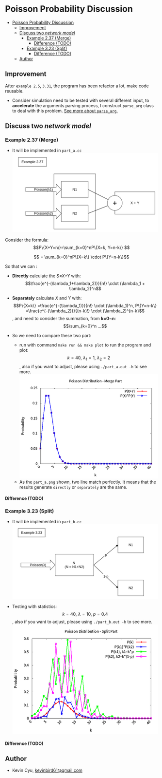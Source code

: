 # Poisson Probability Discussion

<!-- TOC -->

- [Poisson Probability Discussion](#poisson-probability-discussion)
    - [Improvement](#improvement)
    - [Discuss two *network model*](#discuss-two-network-model)
        - [Example 2.37 (Merge)](#example-237-merge)
            - [Difference (TODO)](#difference-todo)
        - [Example 3.23 (Split)](#example-323-split)
            - [Difference (TODO)](#difference-todo)
    - [Author](#author)

<!-- /TOC -->

## Improvement 

After `example 2.5`, `3.31`, the program has been refactor a lot, make code reusable.

* Consider simulation need to be tested with several different input, to **accelerate** the arguments parsing process, I construct `parse_arg` class to deal with this problem. [See more about `parse_arg`.](../utils/README.md#parse_arg)

## Discuss two *network model*

### Example 2.37 (Merge)
* It will be implemented in `part_a.cc`
![](../res/example2_37.png)

Consider the formula: $$P\{X+Y=n\}=\sum_{k=0}^nP\{X=k, Y=n-k\}   $$

$$ = \sum_{k=0}^nP\{X=k\} \cdot P\{Y=n-k\}$$

So that we can :

* **Directly** calculate the *S=X+Y* with: $$\frac{e^{-(\lambda_1+\lambda_2)}}{n!} \cdot (\lambda_1 + \lambda_2)^n$$

* **Separately** calculate *X* and *Y* with: $$P\{X=k\} =\frac{e^{-(\lambda_1)}}{n!} \cdot (\lambda_1)^n, P\{Y=n-k\} =\frac{e^{-(\lambda_2)}}{(n-k)!} \cdot (\lambda_2)^{n-k}$$, and need to consider the summation, from **k=0~n**: $$\sum_{k=0}^n ...$$

* So we need to compare these two part:
    * run with command `make run && make plot` to run the program and plot: $$k=40,\ \lambda_1=1,\ \lambda_2=2$$, also if you want to adjust, please using `./part_a.out -h` to see more.
    ![](part_a.png)
    * As the `part_a.png` shown, two line match perfectly. It means that the results generate `directly` or `separately` are the same.

#### Difference (TODO)


### Example 3.23 (Split)
* It will be implemented in `part_b.cc`
![](../res/example3_23.png)

* Testing with statistics: $$k=40,\ \lambda=10,\ p=0.4$$, also if you want to adjust, please using `./part_b.out -h` to see more.
![](part_b.png)

#### Difference (TODO)

## Author 

* Kevin Cyu, kevinbird61@gmail.com